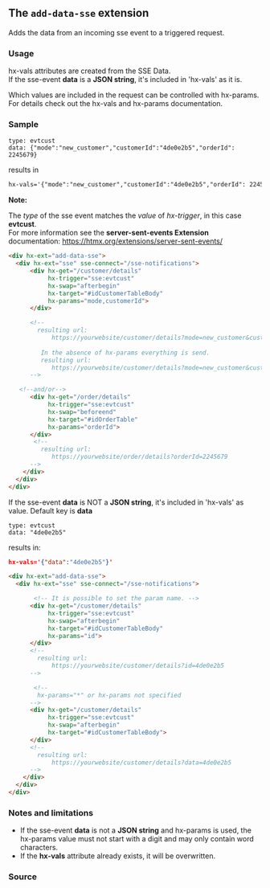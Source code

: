 ## The `add-data-sse` extension

Adds the data from an incoming sse event to a triggered request.

### Usage

hx-vals attributes are created from the SSE Data.  
If the sse-event **data** is a **JSON string**, it's included in 'hx-vals' as it is.

Which values are included in the request can be controlled with hx-params.  
For details check out the hx-vals and hx-params documentation.

### Sample

```sse
type: evtcust
data: {"mode":"new_customer","customerId":"4de0e2b5","orderId": 2245679}
```

results in  

```html
hx-vals='{"mode":"new_customer","customerId":"4de0e2b5","orderId": 2245679}'  
```

**Note:**

The *type* of the sse event matches the *value* of *hx-trigger*, in this case **evtcust**.  
For more information see the **server-sent-events Extension** documentation: <https://htmx.org/extensions/server-sent-events/>

```html
<div hx-ext="add-data-sse">
  <div hx-ext="sse" sse-connect="/sse-notifications">
      <div hx-get="/customer/details"
           hx-trigger="sse:evtcust"
           hx-swap="afterbegin"
           hx-target="#idCustomerTableBody"
           hx-params="mode,customerId">
      </div>

      <!--
        resulting url: 
            https://yourwebsite/customer/details?mode=new_customer&customerId=4de0e2b5
        
         In the absence of hx-params everything is send. 
         resulting url: 
            https://yourwebsite/customer/details?mode=new_customer&customerId=4de0e2b5&orderId=2245679
      --> 

   <!--and/or--> 
      <div hx-get="/order/details" 
           hx-trigger="sse:evtcust"
           hx-swap="beforeend"
           hx-target="#idOrderTable"
           hx-params="orderId">
      </div>
       <!--
         resulting url: 
            https://yourwebsite/order/details?orderId=2245679
      --> 
    </div>
  </div>
</div>
```

If the sse-event **data** is NOT a **JSON string**, it's included in 'hx-vals' as value. Default key is **data**

```sse
type: evtcust
data: "4de0e2b5"
```

results in:

```json
hx-vals='{"data":"4de0e2b5"}'  
```

```html
<div hx-ext="add-data-sse">
  <div hx-ext="sse" sse-connect="/sse-notifications">

       <!-- It is possible to set the param name. --> 
      <div hx-get="/customer/details"
           hx-trigger="sse:evtcust"
           hx-swap="afterbegin"
           hx-target="#idCustomerTableBody"
           hx-params="id">
      </div> 
      <!--
        resulting url: 
            https://yourwebsite/customer/details?id=4de0e2b5
      --> 

       <!--
        hx-params="*" or hx-params not specified
      --> 
      <div hx-get="/customer/details"
           hx-trigger="sse:evtcust"
           hx-swap="afterbegin"
           hx-target="#idCustomerTableBody">
      </div>
      <!--
        resulting url: 
            https://yourwebsite/customer/details?data=4de0e2b5
      --> 
    </div>
  </div>
</div>
```

### Notes and limitations

- If the sse-event **data** is not a **JSON string** and hx-params is used, the hx-params value must not start with a digit and may only contain word characters.  
- If the **hx-vals** attribute already exists, it will be overwritten.  

### Source
